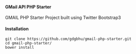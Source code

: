 #### GMail API PHP Starter
GMAIL PHP Starter Project built using Twitter Bootstrap3

#### Installation

    git clone https://github.com/gdgbhu/gmail-php-starter.git
    cd gmail-php-starter/
    bower install
